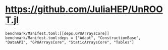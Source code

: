 # https://github.com/JuliaHEP/UnROOT.jl

```console
benchmark/Manifest.toml:[[deps.GPUArraysCore]]
benchmark/Manifest.toml:deps = ["Adapt", "ConstructionBase", "DataAPI", "GPUArraysCore", "StaticArraysCore", "Tables"]

```
